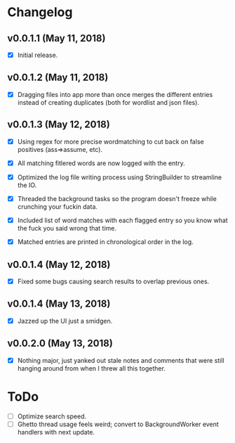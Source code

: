# Changelog

## v0.0.1.1 (May 11, 2018)

- [x] Initial release.

## v0.0.1.2 (May 11, 2018)

- [x] Dragging files into app more than once merges the different entries instead of creating duplicates (both for wordlist and json files).

## v0.0.1.3 (May 12, 2018)

- [x] Using regex for more precise wordmatching to cut back on false positives (ass=>assume, etc).

- [x] All matching fitlered words are now logged with the entry.

- [x] Optimized the log file writing process using StringBuilder to streamline the IO.

- [x] Threaded the background tasks so the program doesn't freeze while crunching your fuckin data.

- [x] Included list of word matches with each flagged entry so you know what the fuck you said wrong that time.

- [x] Matched entries are printed in chronological order in the log.

## v0.0.1.4 (May 12, 2018)

- [x] Fixed some bugs causing search results to overlap previous ones.

## v0.0.1.4 (May 13, 2018)

- [x] Jazzed up the UI just a smidgen.

## v0.0.2.0 (May 13, 2018)

- [x] Nothing major, just yanked out stale notes and comments that were still hanging around from when I threw all this together.

# ToDo

- [ ] Optimize search speed.
- [ ] Ghetto thread usage feels weird; convert to BackgroundWorker event handlers with next update.
